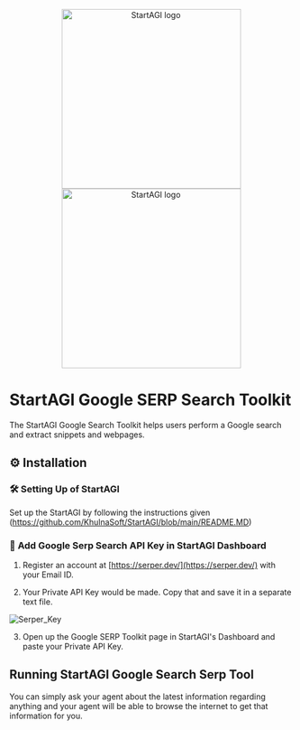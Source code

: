 <p align="center">
  <a href="https://startagi.khulnasoft.com//#gh-light-mode-only">
    <img src="https://startagi.khulnasoft.com/wp-content/uploads/2023/05/Logo-dark.svg" width="318px" alt="StartAGI logo" />
  </a>
  <a href="https://startagi.khulnasoft.com//#gh-dark-mode-only">
    <img src="https://startagi.khulnasoft.com/wp-content/uploads/2023/05/Logo-light.svg" width="318px" alt="StartAGI logo" />
  </a>
</p>

# StartAGI Google SERP Search Toolkit

The StartAGI Google Search Toolkit helps users perform a Google search and extract snippets and webpages.

## ⚙️ Installation

### 🛠 **Setting Up of StartAGI**
Set up the StartAGI by following the instructions given (https://github.com/KhulnaSoft/StartAGI/blob/main/README.MD)

### 🔧 **Add Google Serp Search API Key in StartAGI Dashboard**

1. Register an account at [https://serper.dev/](https://serper.dev/) with your Email ID. 

2. Your Private API Key would be made. Copy that and save it in a separate text file.

![Serper_Key](https://github.com/Phoenix2809/StartAGI/assets/133874957/dfe70b4f-11e2-483b-aa33-07b15150103d)


3. Open up the Google SERP Toolkit page in StartAGI's Dashboard and paste your Private API Key. 

## Running StartAGI Google Search Serp Tool

You can simply ask your agent about the latest information regarding anything and your agent will be able to browse the internet to get that information for you. 
